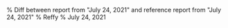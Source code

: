 % Diff between report from "July 24, 2021" and reference report from "July 24, 2021"
% Reffy
% July 24, 2021

